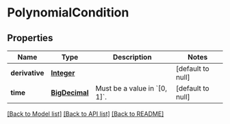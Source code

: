 # PolynomialCondition
## Properties

Name | Type | Description | Notes
------------ | ------------- | ------------- | -------------
**derivative** | [**Integer**](integer.md) |  | [default to null]
**time** | [**BigDecimal**](number.md) | Must be a value in &#x60;[0, 1]&#x60;. | [default to null]

[[Back to Model list]](../README.md#documentation-for-models) [[Back to API list]](../README.md#documentation-for-api-endpoints) [[Back to README]](../README.md)

